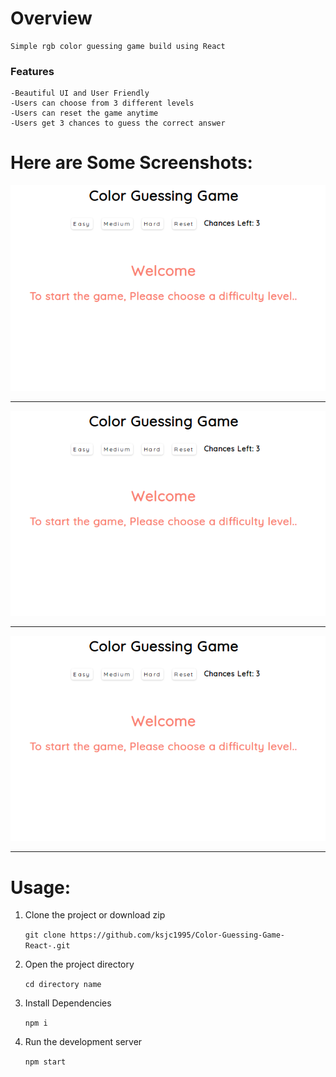 # Overview
    
    Simple rgb color guessing game build using React

### Features

    -Beautiful UI and User Friendly
    -Users can choose from 3 different levels 
    -Users can reset the game anytime
    -Users get 3 chances to guess the correct answer



# Here are Some Screenshots: 

<p align="center">
    <img src="./screenshots/start.png" />
</p>  

<hr>
<p align="center">
    <img src="./screenshots/start.png" />
</p>  
           
<hr>
<p align="center"">
    <img src="./screenshots/start.png" />
</p>  

<hr>



# Usage: 

1) Clone the project or download zip

    `git clone https://github.com/ksjc1995/Color-Guessing-Game-React-.git`
    
2) Open the project directory 
    
    `cd directory name`
    
3) Install Dependencies
    
    `npm i`

4) Run the development server
    
    `npm start`

